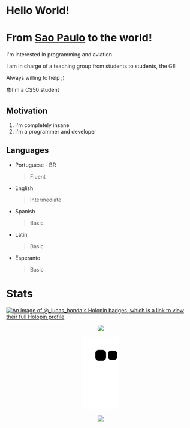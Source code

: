 # Hello World!

# From [Sao Paulo](https://en.wikipedia.org/wiki/S%C3%A3o_Paulo) to the world!
I'm interested in programming and aviation

I am in charge of a teaching group from students to students, the GE

Always willing to help ;)

📚I'm a CS50 student

## Motivation
1. I'm completely insane
2. I'm a programmer and developer

## Languages
- Portuguese - BR
  >Fluent
- English
  >Intermediate
- Spanish
  >Basic
- Latin
  >Basic
- Esperanto
  >Basic
  
# Stats

  [![An image of @_lucas_honda's Holopin badges, which is a link to view their full Holopin profile](https://holopin.me/_lucas_honda)](https://holopin.io/@_lucas_honda)
 
<p align="center">
  <img src="https://github-readme-stats.vercel.app/api?username=LucasHT22&count_private=true&show_icons=true&theme=tokyonight&include_all_commits=true">
</p>
  
<p align="center">
  <img src="https://github.com/LucasHT22/LucasHT22/blob/output/github-contribution-grid-snake.svg">
</p>
  
<p align="center">
    <img width="800" src="https://activity-graph.herokuapp.com/graph?username=LucasHT22&theme=react-dark">
</p>
